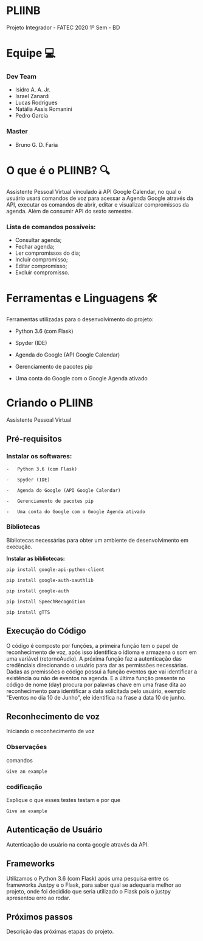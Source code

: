 # PLIINB

Projeto Integrador - FATEC 2020 1º Sem - BD

# [](https://github.com/BrunoGDF/PLIINB/blob/master/README.md#equipe--)**Equipe  💻**

### [](https://github.com/BrunoGDF/PLIINB/blob/master/README.md#dev-team)**Dev Team**

-   Isidro A. A. Jr.
-   Israel Zanardi
-   Lucas Rodrigues
-   Natália Assis Romanini
-   Pedro Garcia

### [](https://github.com/BrunoGDF/PLIINB/blob/master/README.md#master)**Master**

-   Bruno G. D. Faria

# [](https://github.com/BrunoGDF/PLIINB/blob/master/README.md#o-que-%C3%A9-o-pliinb-)**O que é o PLIINB?  🔍**

Assistente Pessoal Virtual vinculado à API Google Calendar, no qual o usuário usará comandos de voz para acessar a Agenda Google através da API, executar os comandos de abrir, editar e visualizar compromissos da agenda. Além de consumir API do sexto semestre.

### [](https://github.com/BrunoGDF/PLIINB/blob/master/README.md#lista-de-comandos-poss%C3%ADveis)**Lista de comandos possíveis:**

-   Consultar agenda;
-   Fechar agenda;
-   Ler compromissos do dia;
-   Incluir compromisso;
-   Editar compromisso;
-   Excluir compromisso.

# [](https://github.com/BrunoGDF/PLIINB/blob/master/README.md#ferramentas-e-linguagens-%EF%B8%8F)**Ferramentas e Linguagens**  🛠️

Ferramentas utilizadas para o desenvolvimento do projeto:

-   Python 3.6 (com Flask) 
    
-   Spyder (IDE)
    
-   Agenda do Google (API Google Calendar)
    
-   Gerenciamento de pacotes pip
    
-   Uma conta do Google com o Google Agenda ativado



# Criando  o PLIINB

Assistente Pessoal Virtual 
### [](https://gist.github.com/PurpleBooth/109311bb0361f32d87a2#prerequisites)
## Pré-requisitos

### [](https://gist.github.com/PurpleBooth/109311bb0361f32d87a2#prerequisites)Instalar  os softwares:
```
-   Python 3.6 (com Flask) 
    
-   Spyder (IDE)
    
-   Agenda do Google (API Google Calendar)
    
-   Gerenciamento de pacotes pip
    
-   Uma conta do Google com o Google Agenda ativado

```

### [](https://gist.github.com/PurpleBooth/109311bb0361f32d87a2#installing)Bibliotecas

Bibliotecas necessárias para obter um ambiente de desenvolvimento em execução.


**Instalar as bibliotecas:**

```
pip install google-api-python-client
```

```
pip install google-auth-oauthlib
```

```
pip install google-auth
```
```
pip install SpeechRecognition
```
```
pip install gTTS
```

## [](https://gist.github.com/PurpleBooth/109311bb0361f32d87a2#built-with)Execução do Código


O código é composto por funções, a primeira função tem o papel de reconhecimento de voz, após isso
identifica o idioma e armazena o som em uma variável (retornoAudio). A próxima função faz a autenticação
das credênciais direcionando o usuário para dar as permissões necessárias.
Dadas as premissões o código possui a função eventos que vai identificar a existência ou não de eventos
na agenda. E a última função presente no código de nome (day) procura por palavras chave em uma frase dita ao 
reconhecimento para identificar a data solicitada pelo usuário, exemplo "Eventos no dia 10 de Junho", ele 
identifica na frase a data 10 de junho. 


## [](https://gist.github.com/PurpleBooth/109311bb0361f32d87a2#running-the-tests)Reconhecimento de voz

Iniciando o reconhecimento de voz

### [](https://gist.github.com/PurpleBooth/109311bb0361f32d87a2#break-down-into-end-to-end-tests)Observações

comandos

```
Give an example

```

### [](https://gist.github.com/PurpleBooth/109311bb0361f32d87a2#and-coding-style-tests) codificação

Explique o que esses testes testam e por que

```
Give an example

```

## [](https://gist.github.com/PurpleBooth/109311bb0361f32d87a2#deployment)Autenticação de Usuário 


Autenticação do usuário na conta google através da API.







## [](https://gist.github.com/PurpleBooth/109311bb0361f32d87a2#built-with)Frameworks


Utilizamos o Python 3.6 (com Flask) após uma pesquisa entre os frameworks Justpy e o Flask, para saber qual se adequaria melhor ao projeto, onde foi decidido que seria utilizado o Flask pois o justpy apresentou erro ao rodar.

## [](https://gist.github.com/PurpleBooth/109311bb0361f32d87a2#contributing)Próximos passos

Descrição das próximas etapas do projeto.


